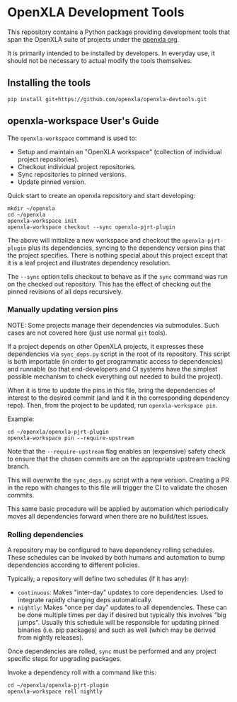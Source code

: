 # OpenXLA Development Tools

This repository contains a Python package providing development tools
that span the OpenXLA suite of projects under the [openxla org](https://github.com/openxla).

It is primarily intended to be installed by developers. In everyday use,
it should not be necessary to actual modify the tools themselves.

## Installing the tools

```
pip install git+https://github.com/openxla/openxla-devtools.git
```

## openxla-workspace User's Guide

The `openxla-workspace` command is used to:

* Setup and maintain an "OpenXLA workspace" (collection of individual project
  repositories).
* Checkout individual project repositories.
* Sync repositories to pinned versions.
* Update pinned version.

Quick start to create an openxla repository and start developing:

```
mkdir ~/openxla
cd ~/openxla
openxla-workspace init
openxla-workspace checkout --sync openxla-pjrt-plugin
```

The above will initialize a new workspace and checkout the `openxla-pjrt-plugin`
plus its dependencies, syncing to the dependency version pins that the project
specifies. There is nothing special about this project except that it is a
leaf project and illustrates dependency resolution.

The `--sync` option tells checkout to behave as if the `sync` command was
run on the checked out repository. This has the effect of checking out the
pinned revisions of all deps recursively.

### Manually updating version pins

NOTE: Some projects manage their dependencies via submodules. Such cases are
not covered here (just use normal `git` tools).

If a project depends on other OpenXLA projects, it expresses these dependencies
via `sync_deps.py` script in the root of its repository. This script is both
importable (in order to get programmatic access to dependencies) and runnable
(so that end-developers and CI systems have the simplest possible mechanism
to check everything out needed to build the project).

When it is time to update the pins in this file, bring the dependencies of
interest to the desired commit (and land it in the corresponding dependency
repo). Then, from the project to be updated, run `openxla-workspace pin`.

Example:

```
cd ~/openxla/openxla-pjrt-plugin
openxla-workspace pin --require-upstream
```

Note that the `--require-upstream` flag enables an (expensive) safety check
to ensure that the chosen commits are on the appropriate upstream tracking
branch.

This will overwrite the `sync_deps.py` script with a new version. Creating a
PR in the repo with changes to this file will trigger the CI to validate the
chosen commits.

This same basic procedure will be applied by automation which periodically
moves all dependencies forward when there are no build/test issues.

### Rolling dependencies

A repository may be configured to have dependency rolling schedules. These
schedules can be invoked by both humans and automation to bump dependencies
according to different policies.

Typically, a repository will define two schedules (if it has any):

* `continuous`: Makes "inter-day" updates to core dependencies. Used to
  integrate rapidly changing deps automatically.
* `nightly`: Makes "once per day" updates to all dependencies. These can be
  done multiple times per day if desired but typically this involves "big
  jumps". Usually this schedule will be responsible for updating pinned
  binaries (i.e. pip packages) and such as well (which may be derived from
  nightly releases).

Once dependencies are rolled, `sync` must be performed and any project specific
steps for upgrading packages.

Invoke a dependency roll with a command like this:

```
cd ~/openxla/openxla-pjrt-plugin
openxla-workspace roll nightly
```
